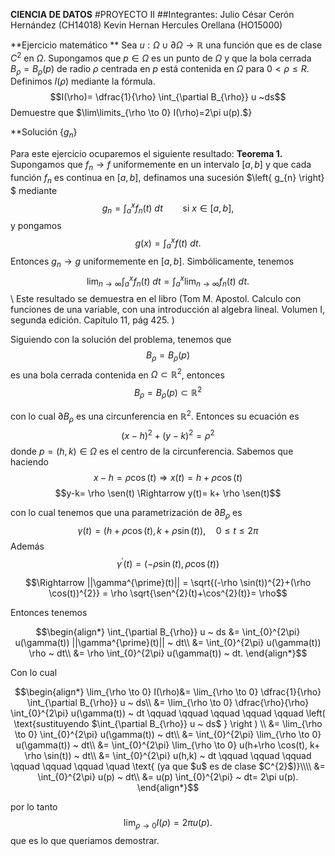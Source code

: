 **CIENCIA DE DATOS**
#PROYECTO II
##Integrantes:
Julio César Cerón Hernández (CH14018)
Kevin Hernan Hercules Orellana (HO15000)

**Ejercicio matemático
** Sea $u:\Omega \cup \partial \Omega \to \mathbb{R}$ una función que es de clase $C^{2}$ en $\Omega$. Supongamos que $p \in \Omega$ es un punto de $\Omega$ y que la bola cerrada $B_{\rho}=B_{\rho}(p)$ de radio $\rho$ centrada en $p$ está contenida en $\Omega$ para $0 < \rho \leq R$. Definimos $I(\rho)$ mediante la fórmula.
$$I(\rho)= \dfrac{1}{\rho} \int_{\partial B_{\rho}} u ~ds$$
Demuestre que $\lim\limits_{\rho \to 0} I(\rho)=2\pi u(p).$}

**Solución
\{$g_{n}$\}


Para este ejercicio ocuparemos el siguiente resultado:
$\textbf{Teorema 1.}$ Supongamos que $f_{n} \to f$ uniformemente en un intervalo $[a,b]$ y que cada función $f_{n}$ es continua en $[a,b]$, definamos una sucesión $\left{ g_{n} \right} $ mediante
$$g_{n}= \int_{a}^{x} f_{n}(t) ~ dt \qquad \text{si $x \in [a,b]$,}$$
y pongamos 
$$g(x)= \int_{a}^{x} f(t) ~ dt.$$
Entonces $g_{n} \to g$ uniformemente en $[a,b]$. Simbólicamente, tenemos
$$\lim_{n \to \infty} \int_{a}^{x} f_{n}(t) ~ dt = \int_{a}^{x} \lim_{n \to \infty} f_{n}(t) ~ dt.$$\\
Este resultado se demuestra en el libro (Tom M. Apostol. Calculo con funciones de una variable, con una introducción al algebra lineal. Volumen I, segunda edición. Capítulo 11, pág 425. )

Siguiendo con la solución del problema, tenemos que 
$$B_{\rho}=B_{\rho}(p)$$
es una bola cerrada contenida en $\Omega \subset \mathbb{R}^{2}$, entonces
$$B_{\rho}= B_{\rho}(p) \subset \mathbb{R}^{2}$$

con lo cual $\partial B_{\rho}$ es una circunferencia en $\mathbb{R}^{2}$. Entonces su ecuación es
$$(x-h)^{2}+(y-k)^{2}= \rho ^{2}$$
donde  $p=(h,k) \in \Omega$ es el centro de la circunferencia. Sabemos que haciendo
$$x-h= \rho \cos(t) \Rightarrow x(t)=h+\rho \cos(t)$$
$$y-k= \rho \sen(t) \Rightarrow y(t)= k+ \rho \sen(t)$$

con lo cual tenemos que una parametrización de $\partial B_{\rho}$ es
$$\gamma(t)=(h+\rho \cos(t), k+ \rho \sin(t)), \quad 0 \leq t \leq 2\pi$$
Además
$$\gamma^{\prime}(t)=(- \rho \sin(t), \rho \cos(t)) $$

$$\Rightarrow ||\gamma^{\prime}(t)|| = \sqrt{(-\rho \sin(t))^{2}+(\rho \cos(t))^{2}} = \rho \sqrt{\sen^{2}(t)+\cos^{2}(t)}= \rho$$

Entonces tenemos

$$\begin{align*}
  \int_{\partial B_{\rho}} u ~ ds &= \int_{0}^{2\pi} u(\gamma(t)) ||\gamma^{\prime}(t)|| ~ dt\\
  &= \int_{0}^{2\pi} u(\gamma(t)) \rho ~ dt\\
  &= \rho \int_{0}^{2\pi} u(\gamma(t)) ~ dt.
\end{align*}$$




Con lo cual

$$\begin{align*}
  \lim_{\rho \to 0} I(\rho)&= \lim_{\rho \to 0} \dfrac{1}{\rho} \int_{\partial B_{\rho}} u ~ ds\\
  &= \lim_{\rho \to 0} \dfrac{\rho}{\rho} \int_{0}^{2\pi} u(\gamma(t)) ~ dt \qquad \qquad \qquad \qquad \qquad \left( \text{sustituyendo $\int_{\partial B_{\rho}} u ~ ds$ } \right ) \\
  &= \lim_{\rho \to 0} \int_{0}^{2\pi} u(\gamma(t)) ~ dt\\
  &=  \int_{0}^{2\pi} \lim_{\rho \to 0} u(\gamma(t)) ~ dt\\
  &= \int_{0}^{2\pi} \lim_{\rho \to 0} u(h+\rho \cos(t), k+ \rho \sin(t)) ~ dt\\
  &= \int_{0}^{2\pi} u(h,k) ~ dt  \qquad \qquad \qquad \qquad \qquad \qquad \quad \text{ (ya que $u$ es de clase $C^{2}$)}\\\\
  &= \int_{0}^{2\pi} u(p) ~ dt\\
  &= u(p) \int_{0}^{2\pi} ~ dt= 2\pi u(p).
\end{align*}$$

por lo tanto 
$$\lim_{\rho \to 0} I(\rho)= 2\pi u(p).$$
que es lo que queriamos demostrar.
